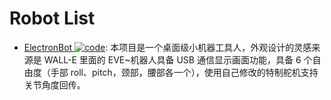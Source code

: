 # Robot List

- [ElectronBot ![code](https://martrix-usa.oss-accelerate.aliyuncs.com/logo/code.svg)](https://github.com/peng-zhihui/ElectronBot): 本项目是一个桌面级小机器工具人，外观设计的灵感来源是 WALL-E 里面的 EVE~机器人具备 USB 通信显示画面功能，具备 6 个自由度（手部 roll、pitch，颈部，腰部各一个），使用自己修改的特制舵机支持关节角度回传。
